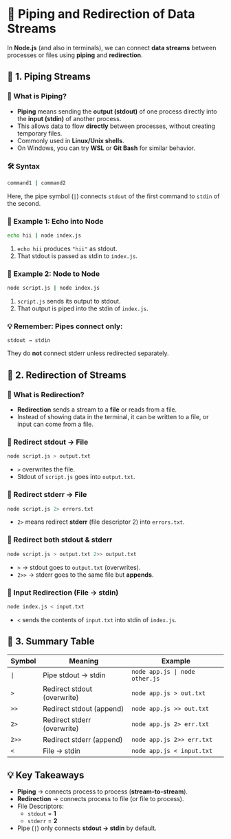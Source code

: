 # 🔄 Piping and Redirection of Data Streams

In **Node.js** (and also in terminals), we can connect **data streams** between processes or files using **piping** and **redirection**.

## 🌊 1. Piping Streams

### 📌 What is Piping?

* **Piping** means sending the **output (stdout)** of one process directly into the **input (stdin)** of another process.
* This allows data to flow **directly** between processes, without creating temporary files.
* Commonly used in **Linux/Unix shells**.
* On Windows, you can try **WSL** or **Git Bash** for similar behavior.

### 🛠️ Syntax

```bash
command1 | command2
```

Here, the pipe symbol (`|`) connects `stdout` of the first command to `stdin` of the second.

### 🔹 Example 1: Echo into Node

```bash
echo hii | node index.js
```

1. `echo hii` produces `"hii"` as stdout.
2. That stdout is passed as stdin to `index.js`.

### 🔹 Example 2: Node to Node

```bash
node script.js | node index.js
```

1. `script.js` sends its output to stdout.
2. That output is piped into the stdin of `index.js`.

### 💡 **Remember:** Pipes connect only:

```
stdout → stdin
```

They do **not** connect stderr unless redirected separately.

## 📝 2. Redirection of Streams

### 📌 What is Redirection?

* **Redirection** sends a stream to a **file** or reads from a file.
* Instead of showing data in the terminal, it can be written to a file, or input can come from a file.

### 🔹 Redirect stdout → File

```bash
node script.js > output.txt
```

* `>` overwrites the file.
* Stdout of `script.js` goes into `output.txt`.

### 🔹 Redirect stderr → File

```bash
node script.js 2> errors.txt
```

* `2>` means redirect **stderr** (file descriptor 2) into `errors.txt`.

### 🔹 Redirect both stdout & stderr

```bash
node script.js > output.txt 2>> output.txt
```

* `>` → stdout goes to `output.txt` (overwrites).
* `2>>` → stderr goes to the same file but **appends**.

### 🔹 Input Redirection (File → stdin)

```bash
node index.js < input.txt
```

* `<` sends the contents of `input.txt` into stdin of `index.js`.

## 📌 3. Summary Table

| Symbol | Meaning | Example |
|--------|---------|---------|
| `\|` | Pipe stdout → stdin | `node app.js \| node other.js` |
| `>` | Redirect stdout (overwrite) | `node app.js > out.txt` |
| `>>` | Redirect stdout (append) | `node app.js >> out.txt` |
| `2>` | Redirect stderr (overwrite) | `node app.js 2> err.txt` |
| `2>>` | Redirect stderr (append) | `node app.js 2>> err.txt` |
| `<` | File → stdin | `node app.js < input.txt` |

## 💡 Key Takeaways

* **Piping** → connects process to process (**stream-to-stream**).
* **Redirection** → connects process to file (or file to process).
* File Descriptors:
   * `stdout` = **1**
   * `stderr` = **2**
* Pipe (`|`) only connects **stdout → stdin** by default.